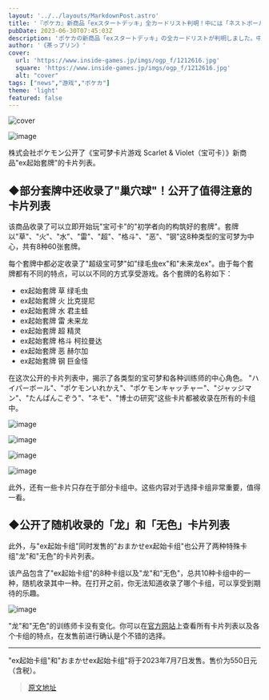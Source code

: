 ```yaml
---
layout: '../../layouts/MarkdownPost.astro'
title: '『ポケカ』新商品「exスタートデッキ」全カードリスト判明！中には「ネストボール」収録のデッキも―発売前に要チェック'
pubDate: 2023-06-30T07:45:03Z
description: 'ポケカの新商品「exスタートデッキ」の全カードリストが判明しました。中には「ネストボール」が収録されたデッキもあります。発売前にチェックしてみてください。'
author: '《茶っプリン》'
cover:
  url: 'https://www.inside-games.jp/imgs/ogp_f/1212616.jpg'
  square: 'https://www.inside-games.jp/imgs/ogp_f/1212616.jpg'
  alt: "cover"
tags: ["news","游戏","ポケカ"]
theme: 'light'
featured: false
---
```


![cover](https://www.inside-games.jp/imgs/ogp_f/1212616.jpg)

![image](https://www.inside-games.jp/imgs/zoom/1212613.png)

株式会社ポケモン公开了《宝可梦卡片游戏 Scarlet & Violet（宝可卡）》新商品"ex起始套牌"的卡片列表。

## ◆部分套牌中还收录了"巢穴球"！公开了值得注意的卡片列表

该商品收录了可以立即开始玩"宝可卡"的"初学者向的构筑好的套牌"。套牌以"草"、"火"、"水"、"雷"、"超"、"格斗"、"恶"、"钢"这8种类型的宝可梦为中心，共有8种60张套牌。

每个套牌中都必定收录了"超级宝可梦"如"绿毛虫ex"和"未来龙ex"。由于每个套牌都有不同的特点，可以以不同的方式享受游戏。各个套牌的名称如下：

- ex起始套牌 草 绿毛虫
- ex起始套牌 火 比克提尼
- ex起始套牌 水 君主蛙
- ex起始套牌 雷 未来龙
- ex起始套牌 超 精灵
- ex起始套牌 格斗 柯拉曼达
- ex起始套牌 恶 赫尔加
- ex起始套牌 钢 巨金怪

在这次公开的卡片列表中，揭示了各类型的宝可梦和各种训练师的中心角色。
"ハイパーボール"、"ポケモンいれかえ"、"ポケモンキャッチャー"、"ジャッジマン"、"たんぱんこぞう"、"ネモ"、"博士の研究"这些卡片都被收录在所有的卡组中。</p>

![image](https://www.inside-games.jp/imgs/zoom/1212617.jpg)

![image](https://www.inside-games.jp/imgs/zoom/1212620.jpg)

![image](https://www.inside-games.jp/imgs/zoom/1212622.jpg)

![image](https://www.inside-games.jp/imgs/zoom/1212625.jpg)

此外，还有一些卡片只存在于部分卡组中。这些内容对于选择卡组非常重要，值得一看。</p>

## ◆公开了随机收录的「龙」和「无色」卡片列表

此外，与"ex起始卡组"同时发售的"おまかせex起始卡组"也公开了两种特殊卡组"龙"和"无色"的卡片列表。</p>

该产品包含了"ex起始卡组"的8种卡组以及"龙"和"无色"，总共10种卡组中的一种，随机收录其中一种。在打开之前，你无法知道收录了哪个卡组，可以享受到期待的乐趣。</p>

![image](https://www.inside-games.jp/imgs/zoom/1212612.jpg)

"龙"和"无色"的训练师卡没有变化。你可以在[官方网站](https://www.pokemon-card.com/ex/svd/)上查看所有卡片列表以及各个卡组的特点，在发售前进行确认是个不错的选择。</p>

<hr>

"ex起始卡组"和"おまかせex起始卡组"将于2023年7月7日发售。售价为550日元（含税）。

>[原文地址](https://www.inside-games.jp/article/2023/06/30/146919.html)  